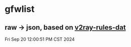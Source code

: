 # gfwlist
## raw -> json, based on [v2ray-rules-dat](https://github.com/Loyalsoldier/v2ray-rules-dat)
Fri Sep 20 12:00:51 PM CST 2024

